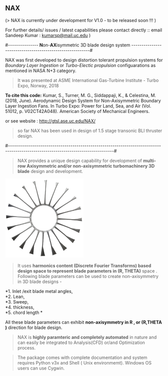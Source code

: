 ## NAX

(> NAX is currently under development for V1.0 - to be released soon !!! ) 

 For further details/ issues / latest capabilities please contact directly :: email Sandeep Kumar : kumarsp@mail.uc.edu )

#---------------      **N**on-**AX**isymmetric 3D blade design system      ---------------------------------------------------------#

NAX was first developed to design distortion tolerant propulsion systems for *Boundary Layer Ingestion* or *Turbo-Electic propulsion* configuarations as mentioned in NASA N+3 category.

> It was presented at ASME International Gas-Turbine Institute - Turbo Expo, Norway, 2018

**To cite this code:**
Kumar, S., Turner, M. G., Siddappaji, K., & Celestina, M. (2018, June). Aerodynamic Design System for Non-Axisymmetric Boundary Layer Ingestion Fans. In Turbo Expo: Power for Land, Sea, and Air (Vol. 51012, p. V02CT42A048). American Society of Mechanical Engineers.

or see website : http://gtsl.ase.uc.edu/NAX/

> so far NAX has been used in design of 1.5 stage transonic BLI thruster design.

#----------------------------------------------------------------------------------------------------------------------------------#

> NAX provides a unique design capability for development of **multi-row Axisymmetric and/or non-axisymmetric turbomachinery 3D blade** design and development. 

<img src="archives/nax_logo.png" width="250">

> It uses **harmonics content (Discrete Fourier Transforms) based design space to represent blade parameters in (R, THETA)** space . 
Following blade parameters can be used to create non-axisymmetry in 3D blade designs - 

*1. Inlet /exit blade metal angles,  
*2. Lean,  
*3. Sweep,  
*4. thickness,  
*5. chord length *

All these blade parameters can exhibit **non-axisymmetry in R , or (R,THETA )** direction for blade design.



> NAX is **highly paramteric and completely automated** in nature and can easily be integrated to Analysis(CFD) or/and Optimization process.

>The package comes with complete documentation and system requires Python v3x and Shell ( Unix environmemt). Windows OS users can use Cygwin. 

